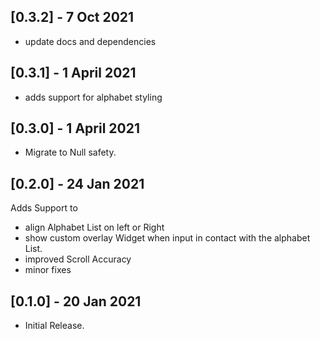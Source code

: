 <!-- ## [0.4.0] - 1 April 2021

- Improve overlay widget positioning.
- renamed the "waterMark" property to "overlayWidget" -->

## [0.3.2] - 7 Oct 2021

- update docs and dependencies

## [0.3.1] - 1 April 2021

- adds support for alphabet styling

## [0.3.0] - 1 April 2021

- Migrate to Null safety.

## [0.2.0] - 24 Jan 2021

Adds Support to

- align Alphabet List on left or Right
- show custom overlay Widget when input in contact with the alphabet List.
- improved Scroll Accuracy
- minor fixes

## [0.1.0] - 20 Jan 2021

- Initial Release.
